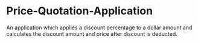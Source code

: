 # Price-Quotation-Application
An application which applies a discount percentage to a dollar amount and calculates the discount amount and price after discount is deducted.
